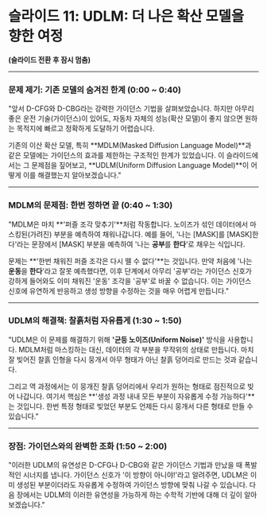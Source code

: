 # 슬라이드 11: UDLM: 더 나은 확산 모델을 향한 여정

**(슬라이드 전환 후 잠시 멈춤)**

---

### **문제 제기: 기존 모델의 숨겨진 한계 (0:00 ~ 0:40)**

"앞서 D-CFG와 D-CBG라는 강력한 가이던스 기법을 살펴보았습니다. 하지만 아무리 좋은 운전 기술(가이던스)이 있어도, 자동차 자체의 성능(확산 모델)이 좋지 않으면 원하는 목적지에 빠르고 정확하게 도달하기 어렵습니다.

기존의 이산 확산 모델, 특히 **MDLM(Masked Diffusion Language Model)**과 같은 모델에는 가이던스의 효과를 제한하는 구조적인 한계가 있었습니다. 이 슬라이드에서는 그 문제점을 짚어보고, **UDLM(Uniform Diffusion Language Model)**이 어떻게 이를 해결했는지 알아보겠습니다."

---

### **MDLM의 문제점: 한번 정하면 끝 (0:40 ~ 1:30)**

"MDLM은 마치 **'퍼즐 조각 맞추기'**처럼 작동합니다. 노이즈가 섞인 데이터에서 마스킹된(가려진) 부분을 예측하여 채워나갑니다. 예를 들어, '나는 [MASK]를 [MASK]한다'라는 문장에서 [MASK] 부분을 예측하여 '나는 **공부**를 **한다**'로 채우는 식입니다.

문제는 **'한번 채워진 퍼즐 조각은 다시 뗄 수 없다'**는 것입니다. 만약 처음에 '나는 **운동**을 **한다**'라고 잘못 예측했다면, 이후 단계에서 아무리 '공부'라는 가이던스 신호가 강하게 들어와도 이미 채워진 '운동' 조각을 '공부'로 바꿀 수 없습니다. 이는 가이던스 신호에 유연하게 반응하고 생성 방향을 수정하는 것을 매우 어렵게 만듭니다."

---

### **UDLM의 해결책: 찰흙처럼 자유롭게 (1:30 ~ 1:50)**

"UDLM은 이 문제를 해결하기 위해 **'균등 노이즈(Uniform Noise)'** 방식을 사용합니다. MDLM처럼 마스킹하는 대신, 데이터의 각 부분을 무작위의 상태로 만듭니다. 마치 잘 빚어진 찰흙 인형을 다시 뭉개서 아무 형태가 아닌 찰흙 덩어리로 만드는 것과 같습니다.

그리고 역 과정에서는 이 뭉개진 찰흙 덩어리에서 우리가 원하는 형태로 점진적으로 빚어 나갑니다. 여기서 핵심은 **'생성 과정 내내 모든 부분이 자유롭게 수정 가능하다'**는 것입니다. 한번 특정 형태로 빚었던 부분도 언제든 다시 뭉개서 다른 형태로 만들 수 있습니다."

---

### **장점: 가이던스와의 완벽한 조화 (1:50 ~ 2:00)**

"이러한 UDLM의 유연성은 D-CFG나 D-CBG와 같은 가이던스 기법과 만났을 때 폭발적인 시너지를 냅니다. 가이던스 신호가 '이 방향이 아니야!'라고 알려주면, UDLM은 이미 생성된 부분이더라도 자유롭게 수정하여 가이던스 방향에 맞춰 나갈 수 있습니다. 다음 장에서는 UDLM의 이러한 유연성을 가능하게 하는 수학적 기반에 대해 더 깊이 알아보겠습니다."
